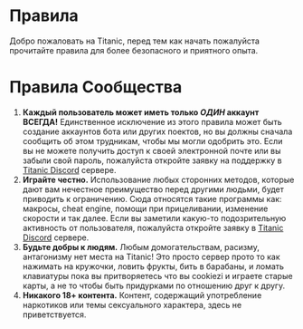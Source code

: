 # Правила

Добро пожаловать на Titanic, перед тем как начать пожалуйста прочитайте правила для более безопасного и приятного опыта.

# Правила Сообщества

1. **Каждый пользователь может иметь только *ОДИН* аккаунт ВСЕГДА!** Единственное исключение из этого правила может быть создание аккаунтов бота или других поектов, но вы должны сначала сообщить об этом трудникам, чтобы мы могли одобрить это. Если вы не можете получить доступ к своей электронной почте или вы забыли свой пароль, пожалуйста откройте заявку на поддержку в [Titanic Discord](https://discord.gg/qryYG2C5nc) сервере.
2. **Играйте честно.** Использование любых сторонних методов, которые дают вам нечестное преимущество перед другими людьми, будет приводить к ограничению. Сюда относятся такие программы как: макросы, cheat engine, помощи при прицеливании, изменение скорости и так далее. Если вы заметили какую-то подозрительную активность от пользователя, пожалуйста откройте заявку в [Titanic Discord](https://discord.gg/qryYG2C5nc) сервере.
3. **Будьте добры к людям.** Любым домогательствам, расизму, антагонизму нет места на Titanic! Это просто сервер прото то как нажимать на кружочки, ловить фрукты, бить в барабаны, и ломать клавиатуры пока вы притворяетесь что вы cookiezi и играете старые карты, а не то чтобы быть придурками по отношению друг к другу. 
4. **Никакого 18+ контента.** Контент, содержащий употребление наркотиков или темы сексуального характера, здесь не приветствуется.
